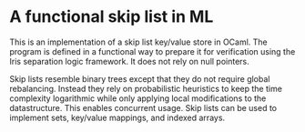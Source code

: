 A functional skip list in ML
============================
This is an implementation of a skip list key/value store in OCaml. The program
is defined in a functional way to prepare it for verification using the Iris
separation logic framework. It does not rely on null pointers.

Skip lists resemble binary trees except that they do not require global
rebalancing. Instead they rely on probabilistic heuristics to keep the time
complexity logarithmic while only applying local modifications to the
datastructure. This enables concurrent usage. Skip lists can be used to
implement sets, key/value mappings, and indexed arrays.
